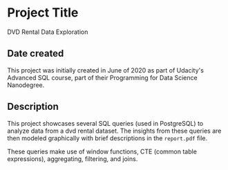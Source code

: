 <h1>Project Title</h1>
DVD Rental Data Exploration

<h2>Date created</h2>
This project was initially created in June of 2020 as part of Udacity's Advanced SQL course, part of their Programming for Data Science Nanodegree.


<h2>Description</h2>

This project showcases several SQL queries (used in PostgreSQL) to analyze data from a dvd rental dataset. The insights from these queries are then modeled graphically with brief descriptions in the `report.pdf` file.

These queries make use of window functions, CTE (common table expressions), aggregating, filtering, and joins.
